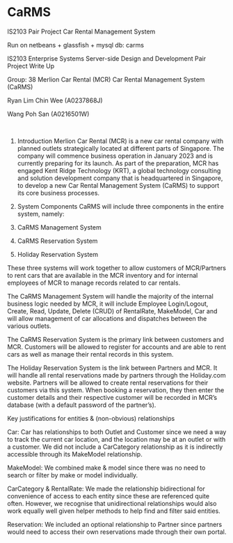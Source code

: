 # CaRMS

IS2103 Pair Project
Car Rental Management System

Run on netbeans + glassfish + mysql db: carms

IS2103 Enterprise Systems Server-side Design and Development Pair Project Write Up

Group: 38
Merlion Car Rental (MCR) Car Rental Management System (CaRMS)

Ryan Lim Chin Wee (A0237868J)

Wang Poh San (A0216501W)

 
1.	 Introduction
Merlion Car Rental (MCR) is a new car rental company with planned outlets strategically located at different parts of Singapore. The company will commence business operation in January 2023 and is currently preparing for its launch. As part of the preparation, MCR has engaged Kent Ridge Technology (KRT), a global technology consulting and solution development company that is headquartered in Singapore, to develop a new Car Rental Management System (CaRMS) to support its core business processes.

2.	 System Components
CaRMS will include three components in the entire system, namely:
1.	CaRMS Management System
2.	CaRMS Reservation System
3.	Holiday Reservation System

These three systems will work together to allow customers of MCR/Partners to rent cars that are available in the MCR inventory and for internal employees of MCR to manage records related to car rentals.

The CaRMS Management System will handle the majority of the internal business logic needed by MCR, it will include Employee Login/Logout, Create, Read, Update, Delete (CRUD) of RentalRate, MakeModel, Car and will allow management of car allocations and dispatches between the various outlets.

The CaRMS Reservation System is the primary link between customers and MCR. Customers will be allowed to register for accounts and are able to rent cars as well as manage their rental records in this system.

The Holiday Reservation System is the link between Partners and MCR. It will handle all rental reservations made by partners through the Holiday.com website. Partners will be allowed to create rental reservations for their customers via this system. When booking a reservation, they then enter the customer details and their respective customer will be recorded in MCR’s database (with a default password of the partner’s). 


Key justifications for entities & (non-obvious) relationships

Car: Car has relationships to both Outlet and Customer since we need a way to track the current car location, and the location may be at an outlet or with a customer.
We did not include a CarCategory relationship as it is indirectly accessible through its MakeModel relationship.

MakeModel: We combined make & model since there was no need to search or filter by make or model individually.

CarCategory & RentalRate: We made the relationship bidirectional for convenience of access to each entity since these are referenced quite often. 
However, we recognise that unidirectional relationships would also work equally well given helper methods to help find and filter said entities.

Reservation: We included an optional relationship to Partner since partners would need to access their own reservations made through their own portal.
